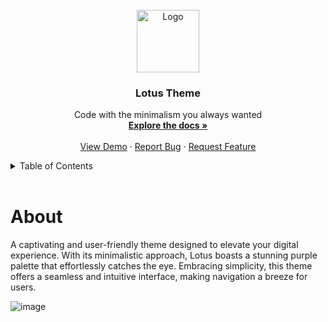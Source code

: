 
<br />
<div align="center">
<a href="#">
<img src="https://media.discordapp.net/attachments/1120670365526540289/1121693510396039208/Lotus.png" alt="Logo" width="100" height="100">
</a>

<h3 align="center">Lotus Theme</h3>

<p align="center">
Code with the minimalism you always wanted
<br />
<a href="#"><strong>Explore the docs »</strong></a>
<br />
<br />
<a href="#/">View Demo</a>
·
<a href="#/issues">Report Bug</a>
·
<a href="#/issues">Request Feature</a>
</p>
</div>


<details>
<summary>Table of Contents</summary>
<ol>
<li>
<a href="#about">About Lotus</a>
</li>
</ol>
</details>

<br />
<center> <h1 align="left" id="about">About</h1> </center>

A captivating and user-friendly theme designed to elevate your digital experience. With its minimalistic approach, Lotus boasts a stunning purple palette that effortlessly catches the eye. Embracing simplicity, this theme offers a seamless and intuitive interface, making navigation a breeze for users.

![image](https://media.discordapp.net/attachments/1115027072973283328/1122032700283424768/image.png)

<br />
